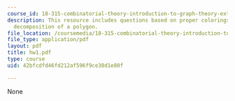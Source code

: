 ```yaml
---
course_id: 18-315-combinatorial-theory-introduction-to-graph-theory-extremal-and-enumerative-combinatorics-spring-2005
description: This resource includes questions based on proper colorings, and acute
  decomposition of a polygon.
file_location: /coursemedia/18-315-combinatorial-theory-introduction-to-graph-theory-extremal-and-enumerative-combinatorics-spring-2005/42bfcdfd46fd212af596f9ce38d1e80f_hw1.pdf
file_type: application/pdf
layout: pdf
title: hw1.pdf
type: course
uid: 42bfcdfd46fd212af596f9ce38d1e80f

---
```

None